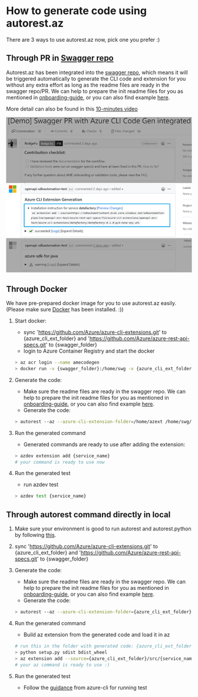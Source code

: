 # How to generate code using autorest.az

There are 3 ways to use autorest.az now, pick one you prefer :)

## Through PR in [Swagger repo](https://github.com/Azure/azure-rest-api-specs)

Autorest.az has been integrated into the [swagger repo](https://github.com/Azure/azure-rest-api-specs), which means it will be triggered automatically to generate the CLI code and extension for you without any extra effort as long as the readme files are ready in the swagger repo/PR. We can help to prepare the init readme files for you as mentioned in [onboarding-guide](onboarding-guide.md), or you can also find example [here](../src/test/scenarios/attestation/configuration).

More detail can also be found in this [10-minutes video](https://msit.microsoftstream.com/video/71cea3ff-0400-a9f4-01b4-f1ea9e9b130e)

![sample image](images/codegen-in-swagger-pr.png)

## Through Docker

We have pre-prepared docker image for you to use autorest.az easily. (Please make sure [Docker](https://www.docker.com/products) has been installed. :))

1. Start docker:
    * sync 'https://github.com/Azure/azure-cli-extensions.git' to {azure_cli_ext_folder} and 'https://github.com/Azure/azure-rest-api-specs.git' to {swagger_folder}
    * login to Azure Container Registry and start the docker
    ``` bash
    > az acr login --name amecodegen
    > docker run -v {swagger_folder}:/home/swg -v {azure_cli_ext_folder}:/home/azext -v -it amecodegen.azurecr.io/az:2020.05.24 /bin/bash
    ```

2. Generate the code:
    * Make sure the readme files are ready in the swagger repo. We can help to prepare the init readme files for you as mentioned in [onboarding-guide](onboarding-guide.md), or you can also find example [here](../src/test/scenarios/attestation/configuration).
    * Generate the code:
    ``` bash
    > autorest --az --azure-cli-extension-folder=/home/azext /home/swg/specification/{service_name}/resource-manager/readme.md
    ```

3. Run the generated command
    * Generated commands are ready to use after adding the extension:
    ``` bash
    > azdev extension add {service_name}
    # your command is ready to use now
    ```

4. Run the generated test
    * run azdev test
    ``` bash
    > azdev test {service_name}
    ```

## Through autorest command directly in local
1. Make sure your environment is good to run autorest and autorest.python by following [this](https://github.com/Azure/autorest.python/wiki/Generating-with-autorest-for-python-v5.0.0).
2. sync 'https://github.com/Azure/azure-cli-extensions.git' to {azure_cli_ext_folder} and 'https://github.com/Azure/azure-rest-api-specs.git' to {swagger_folder}
3. Generate the code:
    * Make sure the readme files are ready in the swagger repo. We can help to prepare the init readme files for you as mentioned in [onboarding-guide](onboarding-guide.md), or you can also find example [here](../src/test/scenarios/attestation/configuration).
    * Generate the code:
    ``` bash
    > autorest --az --azure-cli-extension-folder={azure_cli_ext_folder}   {swagger_folder}/specification/{service_name}/resource-manager/readme.md
    ```

3. Run the generated command
    * Build az extension from the generated code and load it in az
    ``` bash
    # run this in the folder with generated code: {azure_cli_ext_folder}/src/{service_name}
    > python setup.py sdist bdist_wheel
    > az extension add --source={azure_cli_ext_folder}/src/{service_name}/dist/{generated .whl file}
    # your az command is ready to use :)
    ```
4. Run the generated test
    * Follow the [guidance](https://github.com/Azure/azure-cli/blob/dev/doc/authoring_tests.md) from azure-cli for running test


